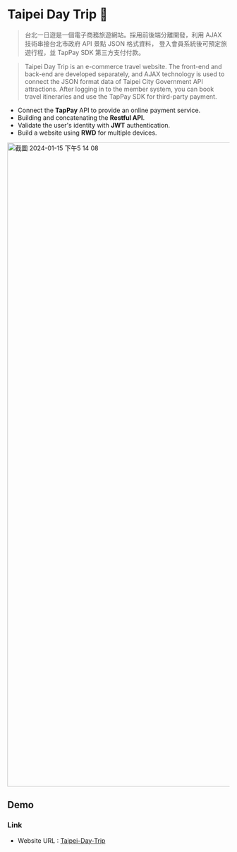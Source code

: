 # Taipei Day Trip 📍

> 台北一日遊是一個電子商務旅遊網站。採用前後端分離開發，利用 AJAX 技術串接台北市政府 API 景點 JSON 格式資料， 登入會員系統後可預定旅遊行程，並 TapPay SDK 第三方支付付款。

> Taipei Day Trip is an e-commerce travel website. The front-end and back-end are developed separately, and AJAX technology is used to connect the JSON format data of Taipei City Government API attractions. After logging in to the member system, you can book travel itineraries and use the TapPay SDK for third-party payment.

* Connect the **TapPay** API to provide an online payment service.
* Building and concatenating the **Restful API**.
* Validate the user's identity with **JWT** authentication.
* Build a website using **RWD** for multiple devices.
  
<img width="1461" alt="截圖 2024-01-15 下午5 14 08" src="https://github.com/Angiemou06/taipei-day-trip/assets/59827584/47826a9e-fdc8-4a5f-ae76-a44040a718f3">

## Demo

### Link
* Website URL : [Taipei-Day-Trip](http://100.20.120.162:3000/)

